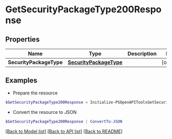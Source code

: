 # GetSecurityPackageType200Response
## Properties

Name | Type | Description | Notes
------------ | ------------- | ------------- | -------------
**SecurityPackageType** | [**SecurityPackageType**](SecurityPackageType.md) |  | [optional] 

## Examples

- Prepare the resource
```powershell
$GetSecurityPackageType200Response = Initialize-PSOpenAPIToolsGetSecurityPackageType200Response  -SecurityPackageType null
```

- Convert the resource to JSON
```powershell
$GetSecurityPackageType200Response | ConvertTo-JSON
```

[[Back to Model list]](../README.md#documentation-for-models) [[Back to API list]](../README.md#documentation-for-api-endpoints) [[Back to README]](../README.md)

